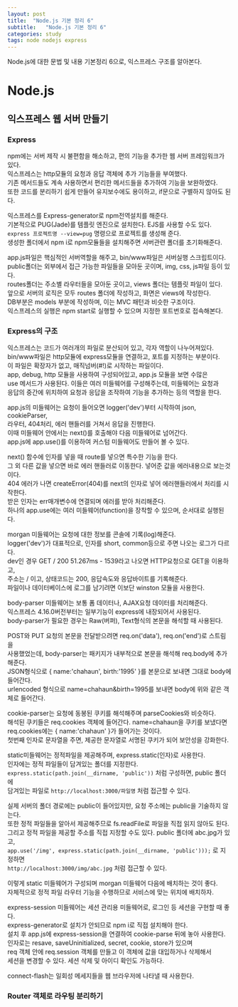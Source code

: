 ```yaml
---
layout: post
title:  "Node.js 기본 정리 6"
subtitle:   "Node.js 기본 정리 6"
categories: study
tags: node nodejs express
---
```


Node.js에 대한 문법 및 내용 기본정리 6으로, 익스프레스 구조를 알아본다.

# Node.js

## 익스프레스 웹 서버 만들기

### Express

npm에는 서버 제작 시 불편함을 해소하고, 편의 기능을 추가한 웹 서버 프레임워크가 있다.  
익스프레스는 http모듈의 요청과 응답 객체에 추가 기능들을 부여했다.  
기존 메서드들도 계속 사용하면서 편리한 메서드들을 추가하여 기능을 보완하였다.  
또한 코드를 분리하기 쉽게 만들어 유지보수에도 용이하고, if문으로 구별하지 않아도 된다.  

익스프레스를 Express-generator로 npm전역설치를 해준다.  
기본적으로 PUG(Jade)를 템플릿 엔진으로 설치한다. EJS를 사용할 수도 있다.  
`express 프로젝트명 --view=pug` 명령으로 프로젝트를 생성해 준다.  
생성한 폴더에서 npm i로 npm모듈들을 설치해주면 서버관련 폴더를 초기화해준다.  

app.js파일은 핵심적인 서버역할을 해주고, bin/www파일은 서버실행 스크립트이다.  
public폴더는 외부에서 접근 가능한 파일들을 모아둔 곳이며, img, css, js파일 등이 있다.  
routes폴더는 주소별 라우터들을 모아둔 곳이고, views 폴더는 템플릿 파일이 있다.  
앞으로 서버의 로직은 모두 routes 폴더에 작성하고, 화면은 views에 작성한다.  
DB부분은 models 부분에 작성하며, 이는 MVC 패턴과 비슷한 구조이다.  
익스프레스의 실행은 npm start로 실행할 수 있으며 지정한 포트번호로 접속해본다.  

### Express의 구조

익스프레스는 코드가 여러개의 파일로 분산되어 있고, 각자 역할이 나누어져있다.  
bin/www파일은 http모듈에 express모듈을 연결하고, 포트를 지정하는 부분이다.  
이 파일은 확장자가 없고, 매직넘버(#!)로 시작하는 파일이다.  
app, debug, http 모듈을 사용하여 구성되어있고, app.js 모듈을 보면 수많은  
use 메서드가 사용된다. 이들은 여러 미들웨어를 구성해주는데, 미들웨어는 요청과  
응답의 중간에 위치하여 요청과 응답을 조작하여 기능을 추가하는 등의 역할을 한다.  

app.js의 미들웨어는 요청이 들어오면 logger('dev')부터 시작하여 json, cookieParser,  
라우터, 404처리, 에러 핸들러를 거쳐서 응답을 진행한다.  
이때 미들웨어 안에서는 next()를 호출해야 다음 미들웨어로 넘어간다.  
app.js에 app.use()를 이용하여 커스텀 미들웨어도 만들어 볼 수 있다.  

next() 함수에 인자를 넣을 때 route를 넣으면 특수한 기능을 한다.  
그 외 다른 값을 넣으면 바로 에러 핸들러로 이동한다. 넣어준 값을 에러내용으로 보는것이다.  
404 에러가 나면 createError(404)를 next의 인자로 넣어 에러핸들러에서 처리를 시작한다.  
받은 인자는 err매개변수에 연결되며 에러를 받아 처리해준다.  
하나의 app.use에는 여러 미들웨어(function)을 장착할 수 있으며, 순서대로 실행된다.  

morgan 미들웨어는 요청에 대한 정보를 콘솔에 기록(log)해준다.  
logger('dev')가 대표적으로, 인자를 short, common등으로 주면 나오는 로그가 다르다.  
dev인 경우 GET / 200 51.267ms - 1539라고 나오면 HTTP요청으로 GET을 이용하고,  
주소는 / 이고, 상태코드는 200, 응답속도와 응답바이트를 기록해준다.  
파일이나 데이터베이스에 로그를 남기려면 이보단 winston 모듈을 사용한다.  

body-parser 미들웨어는 보통 폼 데이터나, AJAX요청 데이터를 처리해준다.  
익스프레스 4.16.0버전부터는 일부기능이 express에 내장되어서 사용된다.  
body-parser가 필요한 경우는 Raw(버퍼), Text형식의 본문을 해석할 때 사용된다.  

POST와 PUT 요청의 본문을 전달받으려면 req.on('data'), req.on('end')로 스트림을  
사용했었는데, body-parser는 패키지가 내부적으로 본문을 해석해 req.body에 추가해준다.  
JSON형식으로 { name:'chahaun', birth:'1995' }를 본문으로 보내면 그대로 body에 들어간다.  
urlencoded 형식으로 name=chahaun&birth=1995를 보내면 body에 위와 같은 객체로 들어간다.  

cookie-parser는 요청에 동봉된 쿠키를 해석해주며 parseCookies와 비슷하다.  
해석된 쿠키들은 req.cookies 객체에 들어간다. name=chahaun을 쿠키를 보냈다면  
req.cookies에는 { name:'chahaun' }가 들어가는 것이다.  
첫번째 인자로 문자열을 주면, 제공한 문자열로 서명된 쿠키가 되어 보안성을 강화한다.  

static미들웨어는 정적파일을 제공해주며, express.static(인자)로 사용한다.  
인자에는 정적 파일들이 담겨있는 폴더를 지정한다.  
`express.static(path.join(__dirname, 'public'))` 처럼 구성하면, public 폴더에  
담겨있는 파일로 `http://localhost:3000/파일명` 처럼 접근할 수 있다.  

실제 서버의 폴더 경로에는 public이 들어있지만, 요청 주소에는 public을 기술하지 않는다.  
또한 정적 파일들을 알아서 제공해주므로 fs.readFile로 파일을 직접 읽지 않아도 된다.  
그리고 정적 파일을 제공할 주소를 직접 지정할 수도 있다. public 폴더에 abc.jpg가 있고,  
`app.use('/img', express.static(path.join(__dirname, 'public')));` 로 지정하면  
`http://localhost:3000/img/abc.jpg` 처럼 접근할 수 있다.  

이렇게 static 미들웨어가 구성되며 morgan 미들웨어 다음에 배치하는 것이 좋다.  
자체적으로 정적 파일 라우터 기능을 수행하므로 서비스에 맞는 위치에 배치하자.  

express-session 미들웨어는 세션 관리용 미들웨어로, 로그인 등 세션을 구현할 때 좋다.  
express-generator로 설치가 안되므로 npm i로 직접 설치해야 한다.  
설치 후 app.js에 express-session을 연결하여 cookie-parse 뒤에 놓아 사용한다.  
인자로는 resave, saveUninitialized, secret, cookie, store가 있으며  
req 객체 안에 req.session 객체를 만들고 이 객체에 값을 대입하거나 삭제해서  
세션을 변경할 수 있다. 세션 삭제 및 아이디 확인도 가능하다.  

connect-flash는 일회성 메세지들을 웹 브라우저에 나타낼 때 사용한다.

### Router 객체로 라우팅 분리하기

